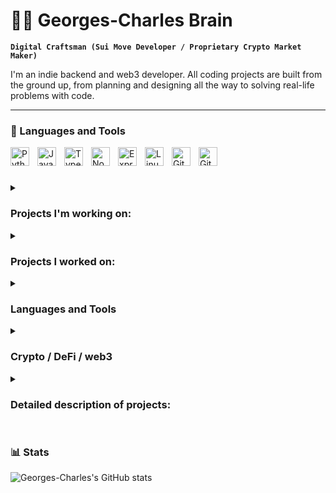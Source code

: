 <!--
Notes:
This is the repo from which the github profile is generated.

Fork the github profile repos and copy the interesting parts.

Inspiration for GitHub Profiles:
https://github.com/ForrestKnight/ForrestKnight


-->
# 🏄‍♂️ Georges-Charles Brain

**`Digital Craftsman (Sui Move Developer / Proprietary Crypto Market Maker)`**

I'm an indie backend and web3 developer. All coding projects are built from the ground up, from planning and designing all the way to solving real-life problems with code. 


---

### 🧰 Languages and Tools

<img align="left" alt="Python" width="30px" style="padding-right:10px;" src="https://cdn.jsdelivr.net/gh/devicons/devicon/icons/python/python-plain.svg" />
<img align="left" alt="JavaScript" width="30px" style="padding-right:10px;" src="https://cdn.jsdelivr.net/gh/devicons/devicon/icons/javascript/javascript-plain.svg" />
<img align="left" alt="TypeScript" width="30px" style="padding-right:10px;" src="https://cdn.jsdelivr.net/gh/devicons/devicon/icons/typescript/typescript-plain.svg" />
<img align="left" alt="NodeJS" width="30px" style="padding-right:10px;" src="https://cdn.jsdelivr.net/gh/devicons/devicon/icons/nodejs/nodejs-original.svg" />
<img align="left" alt="ExpressJS" width="30px" style="padding-right:10px;" src="https://cdn.jsdelivr.net/gh/devicons/devicon/icons/express/express-original.svg" />
<img align="left" alt="Linux" width="30px" style="padding-right:10px;" src="https://cdn.jsdelivr.net/gh/devicons/devicon/icons/linux/linux-original.svg" />
<img align="left" alt="Git" width="30px" style="padding-right:10px;" src="https://cdn.jsdelivr.net/gh/devicons/devicon/icons/git/git-original.svg" />
<img align="left" alt="GitHub" width="30px" style="padding-right:10px;" src="https://cdn.jsdelivr.net/gh/devicons/devicon/icons/github/github-original.svg" />

<!--
<img align="left" alt="HTML" width="30px" style="padding-right:10px;" src="https://cdn.jsdelivr.net/gh/devicons/devicon/icons/html5/html5-plain.svg" />
<img align="left" alt="CSS" width="30px" style="padding-right:10px;" src="https://cdn.jsdelivr.net/gh/devicons/devicon/icons/css3/css3-plain.svg" />
<img align="left" alt="React" width="30px" style="padding-right:10px;" src="https://cdn.jsdelivr.net/gh/devicons/devicon/icons/react/react-original.svg" />
<img align="left" alt="Bash" width="30px" style="padding-right:10px;" src="https://cdn.jsdelivr.net/gh/devicons/devicon/icons/bash/bash-original.svg" />
<img align="left" alt="Java" width="30px" style="padding-right:10px;" src="https://cdn.jsdelivr.net/gh/devicons/devicon/icons/java/java-original.svg"/>
<img align="left" alt="Spring" width="30px" style="padding-right:10px;" src="https://cdn.jsdelivr.net/gh/devicons/devicon/icons/spring/spring-original.svg" />
-->
 
<br />


#
<!-- 
<details>
  <summary><h3>👨‍💻 Georges-Charles's Coding Journey </h3></summary>
    I started my coding journey as a Qlik Data Vizualization consultant.
</details>
 -->

<details>
  <summary><h3> Projects I'm working on: </h3></summary>
  Custodial USSD wallet for the Sui Network  
 
  [Curabolist](https://curabolist.com) - Curate, collaborate, and monetize online research about any topic.  
  Grid trading (custom gsheet model)

</details>

<details>
  <summary><h3> Projects I worked on: </h3></summary>
    MoveToEarn / Stepn - a team of 9 East-Africans Employees walked 90 phones daily for 6 months, totaling 16200km
    Reality Mining - community-sourced street-level imagery and map data, 2 employees mapped a city neigborhood using RealityMaps (shut down) which wasn't mapped by Google Streetview since 7 years
    - Algorithmic cash & carry - perpetual funding rate arbitrage
    - Hedged Yield Farming on Ethereum and Solana (APY.vision, tulip.garden, custom gsheet model)
    - [Solana Ecosystem Database](https://ufahamu.notion.site/f8cf55a53ac34d118aae18b906aff319?v=2420b81d89f24442a4ff7e89c5fe38ad&pvs=4) - Community maintained, includes pre-token and pre-mainnet projects, sorting of projects by category, dev stage and other properties
    - Quant hedge fund investing
    - uncollateralized lending (TrueFi, notes.finance)
    - A proprietary cross-exchange triangular arbitrage market-making trading engine written in Python (see detailed project description below)
    - Manual triangular arbitrage vs Fiat on CEXs

</details>

<details>
  <summary><h3> Languages and Tools </h3></summary>
    - Python
  
    - Javascript
  
    - Tools:
    Linux, Zsh, render.com
    Qlik, Notion, Asana, gsheets

    - AWS:

    - web3: duneanalytics, thegraph, 

</details>

<details>
  <summary><h3> Crypto / DeFi / web3 </h3></summary>
    I've been near full-time exploring the crypto / defi / web3 world since the end of 2017.
    Sui: SNS

    Solana:
      protocols: MNGO, SNY, TULIP, GMT/GST(Stepn), HXRO, MEAN, IVN, PRT, ATLAS/POLIS(Star Atlas), FIDA, GRAPE, RAY, PEOPLE, SBR, MAPS, OXY, SRM

    Ethereum: 
      protocols: UMA, SNX, SUSHI, 1INCH, TRIBE/FEI, TRU, AMPL, BAND, ITGR, MLN, Augur, BAL, GLM

    Others L1s: Celo

    Other protocols: RealityCoin, Hivemapper
    
</details>

<details>
<summary><h3> Detailed description of projects: </h3></summary>
 Built a proprietary cross-exchange triangular arbitrage market-making trading engine
 Built using:
 - Python: CCXT, threading, logging, SQLAlchemy, Redis, boto3, Pandas, Numpy, Dask, Altair, concurrent
 - AWS: EC2, RDS, CloudWatch, IAM, SageMaker, Parameter Store, S3
 - Tools: Redis, MySQL, Linux, git, Atom+hydrogen, Jupyter Lab, Asana, HeidiSQL, P3X Redis Client, 
 - ConEmu, bitbucket, VPN, QlikView, TradingView
    Features:
    - CCXT exchange APIs integration and requests wrapper
    - CCXT exchange API unit tests evaluation script
    - Oanda Forex API integration
    - A universal bot for parameterized market making in any market vs reference markets
    - An order placement optimizer, dependent on the order book and tunable parameters per market
    - Monitoring:
      - Email alerts
      - Market maker checker (removes all the orders of the books in a self-detected emergency) (python script)
      - Balance overview on request (console)
      - Open orders on request (console)
      - Bot state on request (Redis viewer)
      - Detailed bot logs (Cloudwatch)
    - A current market state which fetches order books and tickers from all relevant CCXT exchange
    - A balance state which regularly fetches the balances of exchange accounts
    - Total balance over multiple exchange accounts and currencies with time comparison and a backup position re-balancer
    - A parameterized capital management script to auto-transfer crypto assets across multiple exchanges based on balance targets and accompanying thresholds
    - A public trades fetcher for all relevant CCXT exchanges and markets
    - A public trades processor to convert all prices to EUR and add reference bids or asks
    - Market profitability analyzer based on the processed public trades
    
</details>

#

### 📊 Stats

![Georges-Charles's GitHub stats](https://github-readme-stats.vercel.app/api?username=georgescharlesbrain&show_icons=true&theme=gruvbox) 
<!-- ![GitHub Streak](https://streak-stats.demolab.com?user=georgescharlesbrain&theme=gruvbox&border_radius=4.5) -->

